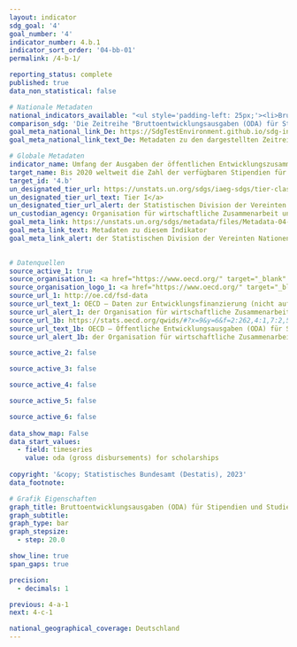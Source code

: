 ```yaml
---
layout: indicator    
sdg_goal: '4'    
goal_number: '4'    
indicator_number: 4.b.1    
indicator_sort_order: '04-bb-01'    
permalink: /4-b-1/    

reporting_status: complete    
published: true    
data_non_statistical: false    

# Nationale Metadaten    
national_indicators_available: "<ul style='padding-left: 25px;'><li>Bruttoentwicklungsausgaben (ODA) für Stipendien</li> <li> Bruttoentwicklungsausgaben (ODA) für kalkulatorische Studienplatzkosten</li></ul>"    
comparison_sdg: 'Die Zeitreihe "Bruttoentwicklungsausgaben (ODA) für Stipendien" entspricht den globalen Metadaten. Die Zeitreihe "Bruttoentwicklungsausgaben (ODA) für kalkulatorische Studienplatzkosten" bietet zusätzliche Informationen.'    
goal_meta_national_link_De: https://SdgTestEnvironment.github.io/sdg-indicators/public/MetaDe/4.b.1.pdf
goal_meta_national_link_text_De: Metadaten zu den dargestellten Zeitreihen    

# Globale Metadaten    
indicator_name: Umfang der Ausgaben der öffentlichen Entwicklungszusammenarbeit (ODA) für Stipendien, nach Sektor und Art des Studiums    
target_name: Bis 2020 weltweit die Zahl der verfügbaren Stipendien für Entwicklungsländer, insbesondere für die am wenigsten entwickelten Länder, die kleinen Inselentwicklungsländer und die afrikanischen Länder, zum Besuch einer Hochschule, einschließlich zur Berufsbildung und zu Informations- und Kommunikationstechnik-, Technik-, Ingenieurs- und Wissenschaftsprogrammen, in entwickelten Ländern und in anderen Entwicklungsländern wesentlich erhöhen    
target_id: '4.b'    
un_designated_tier_url: https://unstats.un.org/sdgs/iaeg-sdgs/tier-classification/'    
un_designated_tier_url_text: Tier I</a>    
un_designated_tier_url_alert: der Statistischen Division der Vereinten Nationen    
un_custodian_agency: Organisation für wirtschaftliche Zusammenarbeit und Entwicklung (OECD)    
goal_meta_link: https://unstats.un.org/sdgs/metadata/files/Metadata-04-0B-01.pdf    
goal_meta_link_text: Metadaten zu diesem Indikator    
goal_meta_link_alert: der Statistischen Division der Vereinten Nationen    
    

# Datenquellen
source_active_1: true
source_organisation_1: <a href="https://www.oecd.org/" target="_blank" onclick="return confirm_alert('der Organisation für wirtschaftliche Zusammenarbeit und Entwicklung','De');"> Organisation für wirtschaftliche Zusammenarbeit und Entwicklung (OECD) </a>
source_organisation_logo_1: <a href="https://www.oecd.org/" target="_blank" onclick="return confirm_alert('der Organisation für wirtschaftliche Zusammenarbeit und Entwicklung','De');"><img src="https://g205sdgs.github.io/sdg-indicators/public/OrgImgDe/oecd.png" alt="Logo oecd" style="height:60px; width:148px"/></a>
source_url_1: http://oe.cd/fsd-data
source_url_text_1: OECD – Daten zur Entwicklungsfinanzierung (nicht auf Deutsch verfügbar)
source_url_alert_1: der Organisation für wirtschaftliche Zusammenarbeit und Entwicklung
source_url_1b: https://stats.oecd.org/qwids/#?x=9&y=6&f=2:262,4:1,7:2,5:3,8:85,3:51,1:10&q=2:262+4:1+7:2+5:3+8:85+3:51,206+1:10+9:85,102,103,104+6:2010,2011,2012,2013,2014,2015,2016,2017,2018,2019,2020,2021
source_url_text_1b: OECD – Öffentliche Entwicklungsausgaben (ODA) für Stipendien und kalkulatorische Studienplatzkosten (nicht auf Deutsch verfügbar)
source_url_alert_1b: der Organisation für wirtschaftliche Zusammenarbeit und Entwicklung

source_active_2: false

source_active_3: false

source_active_4: false

source_active_5: false

source_active_6: false
    
data_show_map: False    
data_start_values: 
  - field: timeseries
    value: oda (gross disbursements) for scholarships    
    
copyright: '&copy; Statistisches Bundesamt (Destatis), 2023'    
data_footnote:     

# Grafik Eigenschaften    
graph_title: Bruttoentwicklungsausgaben (ODA) für Stipendien und Studienplatzkosten
graph_subtitle:     
graph_type: bar
graph_stepsize: 
  - step: 20.0    

show_line: true
span_gaps: true

precision:
  - decimals: 1    

previous: 4-a-1    
next: 4-c-1    

national_geographical_coverage: Deutschland    
---
```


<span></span>